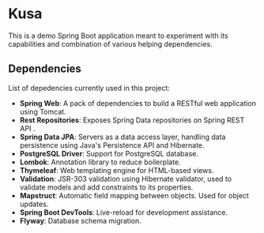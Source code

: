 # Kusa

This is a demo Spring Boot application meant to experiment with its capabilities and combination of various
helping dependencies.

## Dependencies
List of depedencies currently used in this project:

- **Spring Web**: A pack of dependencies to build a RESTful web application using Tomcat.
- **Rest Repositories**: Exposes Spring Data repositories on Spring REST API .
- **Spring Data JPA**: Servers as a data access layer, handling data persistence using Java's Persistence API and Hibernate.
- **PostgreSQL Driver**: Support for PostgreSQL database.
- **Lombok**: Annotation library to reduce boilerplate.
- **Thymeleaf**: Web templating engine for HTML-based views.
- **Validation**: JSR-303 validation using Hibernate validator, used to validate models and add constraints to its properties.
- **Mapstruct**: Automatic field mapping between objects. Used for object updates.
- **Spring Boot DevTools**: Live-reload for development assistance.
- **Flyway**: Database schema migration.
